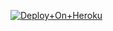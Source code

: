 



[![Deploy+On+Heroku](https://www.herokucdn.com/deploy/button.svg)](https://dashboard.heroku.com/new?template=https://github.com/ALEX665ES/NewMusic)
